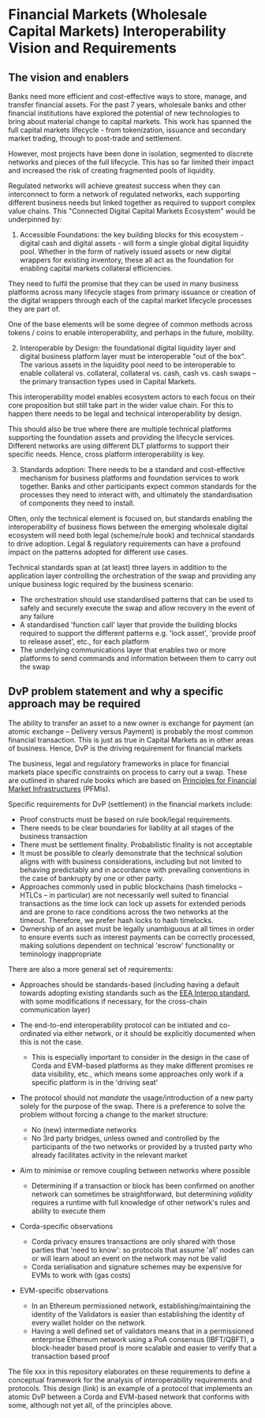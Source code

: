 # Financial Markets (Wholesale Capital Markets) Interoperability Vision and Requirements

## The vision and enablers

Banks need more efficient and cost-effective ways to store, manage, and transfer financial assets. For the past 7 years, wholesale banks and other financial institutions have explored the potential of new technologies to bring about material change to capital markets. This work has spanned the full capital markets lifecycle - from tokenization, issuance and secondary market trading, through to post-trade and settlement.

However, most projects have been done in isolation, segmented to discrete networks and pieces of the full lifecycle. This has so far limited their impact and increased the risk of creating fragmented pools of liquidity.

Regulated networks will achieve greatest success when they can interconnect to form a network of regulated networks, each supporting different business needs but linked together as required to support complex value chains. This "Connected Digital Capital Markets Ecosystem" would be underpinned by:

1. Accessible Foundations: the key building blocks for this ecosystem - digital cash and digital assets - will form a single global digital liquidity pool. Whether in the form of natively issued assets or new digital wrappers for existing inventory, these all act as the foundation for enabling capital markets collateral efficiencies.

  They need to fulfil the promise that they can be used in many business platforms across many lifecycle stages from primary    issuance or creation of the digital wrappers through each of the capital market lifecycle processes they are part of.

  One of the base elements will be some degree of common methods across tokens / coins to enable interoperability, and perhaps in the future, mobility.

2. Interoperable by Design: the foundational digital liquidity layer and digital business platform layer must be interoperable "out of the box". The various assets in the liquidity pool need to be interoperable to enable collateral vs. collateral, collateral vs. cash, cash vs. cash swaps – the primary transaction types used in Capital Markets.

  This interoperability model enables ecosystem actors to each focus on their core proposition but still take part in the wider value chain. For this to happen there needs to be legal and technical interoperability by design.

  This should also be true where there are multiple technical platforms supporting the foundation assets and providing the lifecycle services. Different networks are using different DLT platforms to support their specific needs. Hence, cross platform interoperability is key.

3. Standards adoption: There needs to be a standard and cost-effective mechanism for business platforms and foundation services to work together. Banks and other participants expect common standards for the processes they need to interact with, and ultimately the standardisation of components they need to install.

Often, only the technical element is focused on, but standards enabling the interoperability of business flows between the emerging wholesale digital ecosystem will need both legal (scheme/rule book) and technical standards to drive adoption. Legal & regulatory requirements can have a profound impact on the patterns adopted for different use cases.

Technical standards span at (at least) three layers in addition to the application layer controlling the orchestration of the swap and providing any unique business logic required by the business scenario:

- The orchestration should use standardised patterns that can be used to safely and securely execute the swap and allow recovery in the event of any failure
- A standardised 'function call' layer that provide the building blocks required to support the different patterns e.g. 'lock asset', 'provide proof to release asset', etc., for each platform
- The underlying communications layer that enables two or more platforms to send commands and information between them to carry out the swap

## DvP problem statement and why a specific approach may be required

The ability to transfer an asset to a new owner is exchange for payment (an atomic exchange – Delivery versus Payment) is probably the most common financial transaction. This is just as true in Capital Markets as in other areas of business. Hence, DvP is the driving requirement for financial markets

The business, legal and regulatory frameworks in place for financial markets place specific constraints on process to carry out a swap. These are outlined in shared rule books which are based on [Principles for Financial Market Infrastructures](https://www.bis.org/cpmi/info_pfmi.htm) (PFMIs).

Specific requirements for DvP (settlement) in the financial markets include:

- Proof constructs must be based on rule book/legal requirements.
- There needs to be clear boundaries for liability at all stages of the business transaction
- There must be settlement finality. Probabilistic finality is not acceptable
- It must be possible to clearly demonstrate that the technical solution aligns with with business considerations, including but not limited to behaving predictably and in accordance with prevailing conventions in the case of bankrupty by one or other party.
- Approaches commonly used in public blockchains (hash timelocks – HTLCs – in particular) are not necessarily well suited to financial transactions as the time lock can lock up assets for extended periods and are prone to race conditions across the two networks at the timeout. Therefore, we prefer hash locks to hash timelocks.
- Ownership of an asset must be legally unambiguous at all times in order to ensure events such as interest payments can be correctly processed, making solutions dependent on technical 'escrow' functionality or teminology inappropriate

There are also a more general set of requirements:

- Approaches should be standards-based (including having a default towards adopting existing standards such as the [EEA Interop standard](https://entethalliance.github.io/crosschain-interoperability/), with some modifications if necessary, for the cross-chain communication layer)
- The end-to-end interoperability protocol can be initiated and co-ordinated via either network, or it should be explicitly documented when this is not the case.
  - This is especially important to consider in the design in the case of Corda and EVM-based platforms as they make different promises re data visibility, etc., which means some approaches only work if a specific platform is in the 'driving seat'
- The protocol should not _mandate_ the usage/introduction of a new party solely for the purpose of the swap. There is a preference to solve the problem without forcing a change to the market structure:
  - No (new) intermediate networks
  - No 3rd party bridges, unless owned and controlled by the participants of the two networks or provided by a trusted party who already facilitates activity in the relevant market

- Aim to minimise or remove coupling between networks where possible
  - Determining if a transaction or block has been confirmed on another network can sometimes be straightforward, but determining _validity_ requires a runtime with full knowledge of other network's rules and ability to execute them
- Corda-specific observations
  - Corda privacy ensures transactions are only shared with those parties that 'need to know': so protocols that assume 'all' nodes can or will learn about an event on the network may not be valid
  - Corda serialisation and signature schemes may be expensive for EVMs to work with (gas costs)
- EVM-specific observations
  - In an Ethereum permissioned network, establishing/maintaining the identity of the Validators is easier than establishing the identity of every wallet holder on the network
  - Having a well defined set of validators means that in a permissioned enterprise Ethereum network using a PoA consensus (IBFT/QBFT), a block-header based proof is more scalable and easier to verify that a transaction based proof

The file xxx in this repository elaborates on these requirements to define a conceptual framework for the analysis of interoperability requirements and protocols. This design (link) is an example of a protocol that implements an atomic DvP between a Corda and EVM-based network that conforms with some, although not yet all, of the principles above.
